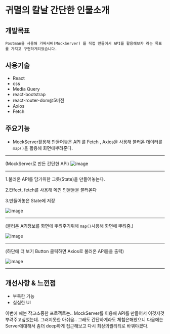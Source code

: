# 귀멸의 칼날 간단한 인물소개 

## 개발목표

`Postman을 사용해 가짜서버(MockServer) 를 직접 만들어서 API를 활용해보자 라는 목표를 가지고 구현하게되었습니다.`

## 사용기술

- React
- css
- Media Query
- react-bootstrap
- react-router-dom@5버전
- Axios
- Fetch

## 주요기능

- MockServer활용해 만들어놓은 API 를 Fetch , Axios을 사용해 불러온 데이터를 `map()`을 활용해 화면에뿌려준다.

***


(MockServer로 만든 간단한 APi)
![image](https://user-images.githubusercontent.com/81339388/148311024-cf81e6a4-9962-40cc-b0fe-baed30524752.png)


***

1.불러온 API를 담기위한 그릇(State)을 만들어놓는다. 

2.Effect, fetch를 사용해 메인 인물들을 불러온다 

3.만들어놓은 State에 저장

![image](https://user-images.githubusercontent.com/81339388/148311251-46454407-1c13-442a-8170-fc6404db5bac.png)

***

(불러온 API정보를 화면에 뿌려주기위해 `map()`사용해 화면에 뿌려줌.)

![image](https://user-images.githubusercontent.com/81339388/148312817-baf08bd8-35c9-4b6c-9a54-f85ffbd7e7d1.png)


***


(하단에 더 보기 Button 클릭하면 Axios로 불러온 APi들을 출력)

![image](https://user-images.githubusercontent.com/81339388/148312970-9b12d004-d267-438e-84fb-76a09003b6d6.png)

***

## 개선사항 & 느낀점
 - 부족한 기능
 - 심심한 UI 

이번에 해본 작고소중한 프로젝트는.. MockServer를 이용해 API를 만들어서 이것저것 뿌려주고싶었는데.
그러지못한 아쉬움.. 그래도 간단하게라도 체험은해봤으니 다음에는 Server에대해서 좀더 deep하게 접근해보고 다시 최상의퀄리티로 바꿔야겠다.







